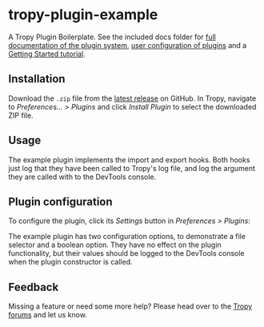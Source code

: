 # tropy-plugin-example

A Tropy Plugin Boilerplate. See the included docs folder for [full documentation of the plugin system](docs/README.md), [user configuration of plugins](docs/configuration.md) and a [Getting Started tutorial](docs/tutorial.md).

## Installation

Download the `.zip` file from the [latest release](https://github.com/tropy/tropy-plugin-example/releases/latest) on GitHub.
In Tropy, navigate to *Preferences… > Plugins* and click *Install Plugin* to select the downloaded ZIP file.

## Usage

The example plugin implements the import and export hooks.
Both hooks just log that they have been called to Tropy's log file, and log the argument they are called with to the DevTools console.

## Plugin configuration

To configure the plugin, click its *Settings* button in *Preferences > Plugins*:

The example plugin has two configuration options, to demonstrate a file selector and a boolean option.
They have no effect on the plugin functionality, but their values should be logged to the DevTools console when the plugin constructor is called.

## Feedback

Missing a feature or need some more help? Please head over to the [Tropy forums](https://forums.tropy.org/) and let us know.
